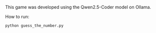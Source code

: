 This game was developed using the Qwen2.5-Coder model on Ollama.

How to run:

```python
python guess_the_number.py
```
